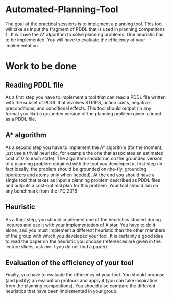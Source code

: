 # Automated-Planning-Tool

The goal of the practical sessions is to implement a planning tool. This tool will take as input the fragment of PDDL that is used in planning competitons 1 . It will use the A* algorithm to solve planning problems. One heuristic has to be implemented. You will have to evaluate the efficiency of your implementation.

# Work to be done

## Reading PDDL file
As a first step you have to implement a tool that can read a PDDL file written with the subset of PDDL that involves STRIPS, action costs, negative preconditions, and conditional effects. This tool should output (in any format you like) a grounded version of the planning problem given in input as a PDDL file.

## A* algorithm
As a second step you have to implement the A* algorithm (for the moment, just use a trivial heuristic, for example the one that associates an estimated cost of 0 to each state). The algorithm should run on the grounded version of a planning problem obtained with the tool you developed at first step (in fact,ideally, the problem should be grounded on-the-fly, grounding operators and atoms only when needed). At the end you should have a single tool that takes as input a planning problem described as PDDL files and outputs a cost-optimal plan for this problem. Your tool should run on any benchmark from the IPC 2018 

## Heuristic
As a third step, you should implement one of the heuristics studied during lectures and use it with your implementation of A star. You have to do it alone, and you must implement a different heuristic than the other members of the group with which you developed your tool. It is certainly a good idea to read the paper on the heuristic you choose (references are given in the lecture slides, ask me if you do not find a paper).

##  Evaluation of the efficiency of your tool
Finally, you have to evaluate the efficiency of your tool. You should propose (and justify) an evaluation protocol and apply it (you can take inspiration from the planning competitions). You should also compare the different heuristics that have been implemented in your group.